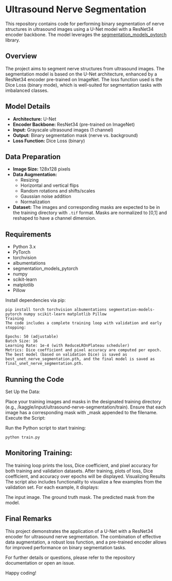 # Ultrasound Nerve Segmentation

This repository contains code for performing binary segmentation of nerve structures in ultrasound images using a U-Net model with a ResNet34 encoder backbone. The model leverages the [segmentation_models_pytorch](https://github.com/qubvel/segmentation_models.pytorch) library.

## Overview

The project aims to segment nerve structures from ultrasound images. The segmentation model is based on the U-Net architecture, enhanced by a ResNet34 encoder pre-trained on ImageNet. The loss function used is the Dice Loss (binary mode), which is well-suited for segmentation tasks with imbalanced classes.

## Model Details

- **Architecture:** U-Net
- **Encoder Backbone:** ResNet34 (pre-trained on ImageNet)
- **Input:** Grayscale ultrasound images (1 channel)
- **Output:** Binary segmentation mask (nerve vs. background)
- **Loss Function:** Dice Loss (binary)

## Data Preparation

- **Image Size:** 128x128 pixels
- **Data Augmentation:** 
  - Resizing
  - Horizontal and vertical flips
  - Random rotations and shifts/scales
  - Gaussian noise addition
  - Normalization
- **Dataset:** The images and corresponding masks are expected to be in the training directory with `.tif` format. Masks are normalized to [0,1] and reshaped to have a channel dimension.

## Requirements

- Python 3.x
- PyTorch
- torchvision
- albumentations
- segmentation_models_pytorch
- numpy
- scikit-learn
- matplotlib
- Pillow

Install dependencies via pip:

```
pip install torch torchvision albumentations segmentation-models-pytorch numpy scikit-learn matplotlib Pillow
Training
The code includes a complete training loop with validation and early stopping:

Epochs: 50 (adjustable)
Batch Size: 16
Learning Rate: 1e-4 (with ReduceLROnPlateau scheduler)
Metrics: Dice coefficient and pixel accuracy are computed per epoch.
The best model (based on validation Dice) is saved as best_unet_nerve_segmentation.pth, and the final model is saved as final_unet_nerve_segmentation.pth.
```
## Running the Code
Set Up the Data:

Place your training images and masks in the designated training directory (e.g., /kaggle/input/ultrasound-nerve-segmentation/train).
Ensure that each image has a corresponding mask with _mask appended to the filename.
Execute the Script:

Run the Python script to start training:
```
python train.py
```
## Monitoring Training:

The training loop prints the loss, Dice coefficient, and pixel accuracy for both training and validation datasets.
After training, plots of loss, Dice coefficient, and accuracy over epochs will be displayed.
Visualizing Results
The script also includes functionality to visualize a few examples from the validation set. For each example, it displays:

The input image.
The ground truth mask.
The predicted mask from the model.
## Final Remarks
This project demonstrates the application of a U-Net with a ResNet34 encoder for ultrasound nerve segmentation. The combination of effective data augmentation, a robust loss function, and a pre-trained encoder allows for improved performance on binary segmentation tasks.

For further details or questions, please refer to the repository documentation or open an issue.

Happy coding!
